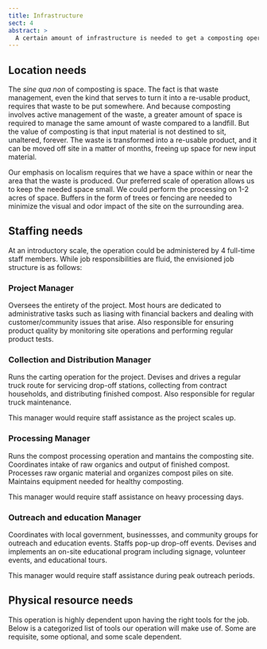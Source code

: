 ```yaml
---
title: Infrastructure
sect: 4
abstract: >
  A certain amount of infrastructure is needed to get a composting operation up and rolling. Much of the details are dependent on the operational scale, but this section provides a basic outline of the capital requirements, including both physical and human resources.
---
```


## Location needs

The *sine qua non* of composting is space. The fact is that waste management, even the kind that serves to turn it into a re-usable product, requires that waste to be put somewhere. And because composting involves active management of the waste, a greater amount of space is required to manage the same amount of waste compared to a landfill. But the value of composting is that input material is not destined to sit, unaltered, forever. The waste is transformed into a re-usable product, and it can be moved off site in a matter of months, freeing up space for new input material.

Our emphasis on localism requires that we have a space within or near the area that the waste is produced. Our preferred scale of operation allows us to keep the needed space small. We could perform the processing on 1-2 acres of space. Buffers in the form of trees or fencing are needed to minimize the visual and odor impact of the site on the surrounding area.

## Staffing needs

At an introductory scale, the operation could be administered by 4 full-time staff members. While job responsibilities are fluid, the envisioned job structure is as follows:

### Project Manager

Oversees the entirety of the project. Most hours are dedicated to administrative tasks such as liasing with financial backers and dealing with customer/community issues that arise. Also responsible for ensuring product quality by monitoring site operations and performing regular product tests.

### Collection and Distribution Manager

Runs the carting operation for the project. Devises and drives a regular truck route for servicing drop-off stations, collecting from contract households, and distributing finished compost. Also responsible for regular truck maintenance.

This manager would require staff assistance as the project scales up.

### Processing Manager

Runs the compost processing operation and mantains the composting site. Coordinates intake of raw organics and output of finished compost. Processes raw organic material and organizes compost piles on site. Maintains equipment needed for healthy composting.

This manager would require staff assistance on heavy processing days.

### Outreach and education Manager

Coordinates with local government, businessses, and community groups for outreach and education events. Staffs pop-up drop-off events. Devises and implements an on-site educational program including signage, volunteer events, and educational tours.

This manager would require staff assistance during peak outreach periods.

## Physical resource needs

This operation is highly dependent upon having the right tools for the job. Below is a categorized list of tools our operation will make use of. Some are requisite, some optional, and some scale dependent.

<div id="resources"></div>
<script>
  var source = {{ site.data.infrastructure | jsonify }};
  categories(source,"h3");
</script>
